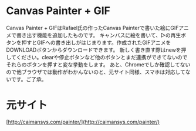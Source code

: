 # Canvas Painter + GIF
Canvas Painter + GIFはRafael氏の作ったCanvas Painterで書いた絵にGIFアニメで書き出す機能を追加したものです。
キャンバスに絵を書いて、▷の再生ボタンを押すとGIFへの書き出しがはじまります。作成されたGIFアニメをDOWNLOADボタンからダウンロードできます。
新しく書き直す際はnewを押してください。clearや停止ボタンなど他のボタンとまだ連携ができてないのでそれらのボタンを押すと変な挙動をします。
あと、Chromeでしか確認してないので他ブラウザでは動作がわかんないのと、元サイト同様、スマホは対応してないです。ご了承。

# 元サイト
[http://caimansys.com/painter/](http://caimansys.com/painter/)